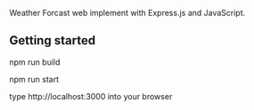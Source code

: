 Weather Forcast web implement with Express.js and JavaScript.



## Getting started

npm run build

npm run start

type http://localhost:3000 into your browser

